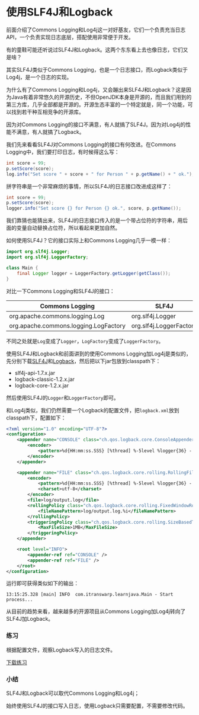 # 使用SLF4J和Logback

前面介绍了Commons Logging和Log4j这一对好基友，它们一个负责充当日志API，一个负责实现日志底层，搭配使用非常便于开发。

有的童鞋可能还听说过SLF4J和Logback。这两个东东看上去也像日志，它们又是啥？

其实SLF4J类似于Commons Logging，也是一个日志接口，而Logback类似于Log4j，是一个日志的实现。

为什么有了Commons Logging和Log4j，又会蹦出来SLF4J和Logback？这是因为Java有着非常悠久的开源历史，不但OpenJDK本身是开源的，而且我们用到的第三方库，几乎全部都是开源的。开源生态丰富的一个特定就是，同一个功能，可以找到若干种互相竞争的开源库。

因为对Commons Logging的接口不满意，有人就搞了SLF4J。因为对Log4j的性能不满意，有人就搞了Logback。

我们先来看看SLF4J对Commons Logging的接口有何改进。在Commons Logging中，我们要打印日志，有时候得这么写：

```java
int score = 99;
p.setScore(score);
log.info("Set score " + score + " for Person " + p.getName() + " ok.");
```

拼字符串是一个非常麻烦的事情，所以SLF4J的日志接口改进成这样了：

```java
int score = 99;
p.setScore(score);
logger.info("Set score {} for Person {} ok.", score, p.getName());
```

我们靠猜也能猜出来，SLF4J的日志接口传入的是一个带占位符的字符串，用后面的变量自动替换占位符，所以看起来更加自然。

如何使用SLF4J？它的接口实际上和Commons Logging几乎一模一样：

```java
import org.slf4j.Logger;
import org.slf4j.LoggerFactory;

class Main {
    final Logger logger = LoggerFactory.getLogger(getClass());
}
```

对比一下Commons Logging和SLF4J的接口：

| Commons Logging                       | SLF4J                   |
| ------------------------------------- | ----------------------- |
| org.apache.commons.logging.Log        | org.slf4j.Logger        |
| org.apache.commons.logging.LogFactory | org.slf4j.LoggerFactory |

不同之处就是`Log`变成了`Logger`，`LogFactory`变成了`LoggerFactory`。

使用SLF4J和Logback和前面讲到的使用Commons Logging加Log4j是类似的，先分别下载[SLF4J](https://www.slf4j.org/download.html)和[Logback](https://logback.qos.ch/download.html)，然后把以下jar包放到classpath下：

- slf4j-api-1.7.x.jar
- logback-classic-1.2.x.jar
- logback-core-1.2.x.jar

然后使用SLF4J的`Logger`和`LoggerFactory`即可。

和Log4j类似，我们仍然需要一个Logback的配置文件，把`logback.xml`放到classpath下，配置如下：

```xml
<?xml version="1.0" encoding="UTF-8"?>
<configuration>
	<appender name="CONSOLE" class="ch.qos.logback.core.ConsoleAppender">
		<encoder>
			<pattern>%d{HH:mm:ss.SSS} [%thread] %-5level %logger{36} - %msg%n</pattern>
		</encoder>
	</appender>

	<appender name="FILE" class="ch.qos.logback.core.rolling.RollingFileAppender">
		<encoder>
			<pattern>%d{HH:mm:ss.SSS} [%thread] %-5level %logger{36} - %msg%n</pattern>
			<charset>utf-8</charset>
		</encoder>
		<file>log/output.log</file>
		<rollingPolicy class="ch.qos.logback.core.rolling.FixedWindowRollingPolicy">
			<fileNamePattern>log/output.log.%i</fileNamePattern>
		</rollingPolicy>
		<triggeringPolicy class="ch.qos.logback.core.rolling.SizeBasedTriggeringPolicy">
			<MaxFileSize>1MB</MaxFileSize>
		</triggeringPolicy>
	</appender>

	<root level="INFO">
		<appender-ref ref="CONSOLE" />
		<appender-ref ref="FILE" />
	</root>
</configuration>
```

运行即可获得类似如下的输出：

```plain
13:15:25.328 [main] INFO  com.itranswarp.learnjava.Main - Start process...
```

从目前的趋势来看，越来越多的开源项目从Commons Logging加Log4j转向了SLF4J加Logback。

### 练习

根据配置文件，观察Logback写入的日志文件。

[下载练习](https://liaoxuefeng.com/books/java/exception/slf4j-logback/logging-slf4j.zip)

### 小结

SLF4J和Logback可以取代Commons Logging和Log4j；

始终使用SLF4J的接口写入日志，使用Logback只需要配置，不需要修改代码。